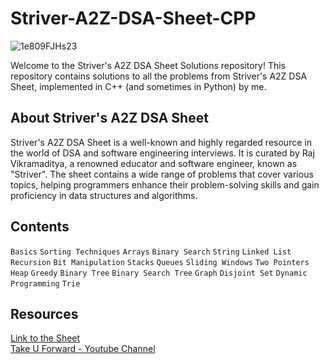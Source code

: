 # Striver-A2Z-DSA-Sheet-CPP
![1e809FJHs23](https://github.com/dhruv-yadav-nitj/Striver-A2Z-DSA-Sheet-CPP/assets/97078553/9ee10b78-536d-4f8c-a9cf-73a49694807f)


Welcome to the Striver's A2Z DSA Sheet Solutions repository! This repository contains solutions to all the problems from Striver's A2Z DSA Sheet, implemented in C++ (and sometimes in Python) by me.
## About Striver's A2Z DSA Sheet
Striver's A2Z DSA Sheet is a well-known and highly regarded resource in the world of DSA and software engineering interviews. It is curated by Raj Vikramaditya, a renowned educator and software engineer, known as "Striver". The sheet contains a wide range of problems that cover various topics, helping programmers enhance their problem-solving skills and gain proficiency in data structures and algorithms.
## Contents
`Basics` `Sorting Techniques` `Arrays` `Binary Search` `String` `Linked List` `Recursion` `Bit Manipulation` `Stacks` `Queues` `Sliding Windows` `Two Pointers` `Heap` `Greedy` `Binary Tree` `Binary Search Tree` `Graph` `Disjoint Set` `Dynamic Programming` `Trie`
## Resources
[Link to the Sheet](https://takeuforward.org/strivers-a2z-dsa-course/strivers-a2z-dsa-course-sheet-2/) <br>
[Take U Forward - Youtube Channel](https://www.youtube.com/@takeUforward)
